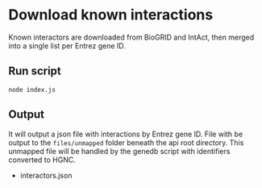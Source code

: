 # Download known interactions

Known interactors are downloaded from BioGRID and IntAct, then merged into a single list per Entrez gene ID.

## Run script

```
node index.js
```

## Output

It will output a json file with interactions by Entrez gene ID. File with be output to the `files/unmapped` folder beneath the api root directory. This unmapped file will be handled by the genedb script with identifiers converted to HGNC.

* interactors.json
